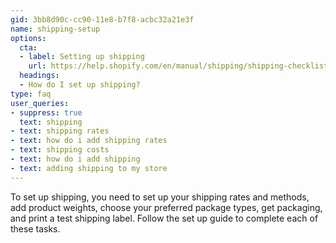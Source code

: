 ```yaml
---
gid: 3bb8d90c-cc90-11e8-b7f8-acbc32a21e3f
name: shipping-setup
options:
  cta:
  - label: Setting up shipping
    url: https://help.shopify.com/en/manual/shipping/shipping-checklist
  headings:
  - How do I set up shipping?
type: faq
user_queries:
- suppress: true
  text: shipping
- text: shipping rates
- text: how do i add shipping rates
- text: shipping costs
- text: how do i add shipping
- text: adding shipping to my store
---
```


To set up shipping, you need to set up your shipping rates and methods, add product weights, choose your preferred package types, get packaging, and print a test shipping label. Follow the set up guide to complete each of these tasks.
